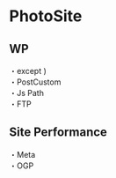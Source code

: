 # PhotoSite  

## WP  
・except )    
・PostCustom  
・Js Path  
・FTP

## Site Performance
・Meta  
・OGP
